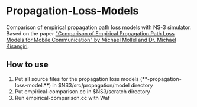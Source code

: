 # Propagation-Loss-Models
Comparison of empirical propagation path loss models with NS-3 simulator. Based on the paper ["Comparison of Empirical Propagation Path Loss Models for Mobile Communication" by Michael Mollel and Dr. Michael Kisangiri](https://www.researchgate.net/publication/266386690_Comparison_of_Empirical_Propagation_Path_Loss_Models_for_Mobile_Communication).

## How to use
1. Put all source files for the propagation loss models (\*\*-propagation-loss-model.\*\*) in $NS3/src/propagation/model directory
2. Put empirical-comparison.cc in $NS3/scratch directory
3. Run empirical-comparison.cc with Waf